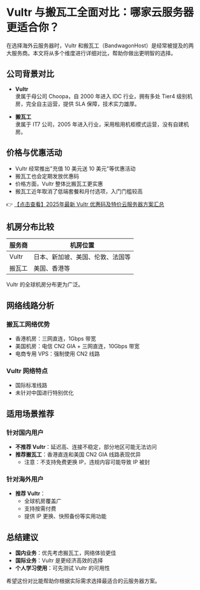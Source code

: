# Vultr 与搬瓦工全面对比：哪家云服务器更适合你？

在选择海外云服务器时，Vultr 和搬瓦工（BandwagonHost）是经常被提及的两大服务商。本文将从多个维度进行详细对比，帮助你做出更明智的选择。

## 公司背景对比

- **Vultr**  
  隶属于母公司 Choopa，自 2000 年进入 IDC 行业，拥有多处 Tier4 级别机房，完全自主运营，提供 SLA 保障，技术实力雄厚。

- **搬瓦工**  
  隶属于 IT7 公司，2005 年进入行业，采用租用机柜模式运营，没有自建机房。

## 价格与优惠活动

- Vultr 经常推出"充值 10 美元送 10 美元"等优惠活动
- 搬瓦工也会定期发放优惠码
- 价格方面，Vultr 整体比搬瓦工更实惠
- 搬瓦工近年取消了低端套餐和月付选项，入门门槛较高

👉 [【点击查看】2025年最新 Vultr 优惠码及特价云服务器方案汇总](https://bit.ly/VuLtr)

## 机房分布比较

| 服务商 | 机房位置 |
|--------|----------|
| Vultr | 日本、新加坡、美国、伦敦、法国等 |
| 搬瓦工 | 美国、香港等 |

Vultr 的全球机房分布更为广泛。

## 网络线路分析

### 搬瓦工网络优势
- 香港机房：三网直连，1Gbps 带宽
- 美国机房：电信 CN2 GIA + 三网直连，10Gbps 带宽
- 电商专用 VPS：强制使用 CN2 线路

### Vultr 网络特点
- 国际标准线路
- 未针对中国进行特别优化

## 适用场景推荐

### 针对国内用户
- **不推荐 Vultr**：延迟高、连接不稳定，部分地区可能无法访问
- **推荐搬瓦工**：香港直连和美国 CN2 GIA 线路表现优异
  - 注意：不支持免费更换 IP，违规内容可能导致 IP 被封

### 针对海外用户
- **推荐 Vultr**：
  - 全球机房覆盖广
  - 支持按需付费
  - 提供 IP 更换、快照备份等实用功能

## 总结建议

- **国内业务**：优先考虑搬瓦工，网络体验更佳
- **国际业务**：Vultr 是更经济高效的选择
- **个人学习使用**：可先测试 Vultr 的可用性

希望这份对比能帮助你根据实际需求选择最适合的云服务器方案。